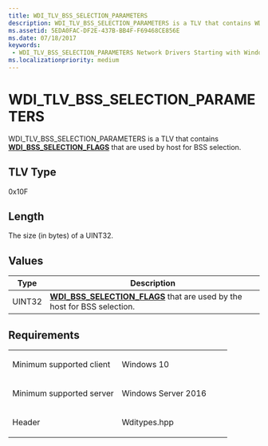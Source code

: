 ```yaml
---
title: WDI_TLV_BSS_SELECTION_PARAMETERS
description: WDI_TLV_BSS_SELECTION_PARAMETERS is a TLV that contains WDI_BSS_SELECTION_FLAGS that are used by host for BSS selection.
ms.assetid: 5EDA0FAC-DF2E-437B-BB4F-F69468CE856E
ms.date: 07/18/2017
keywords:
 - WDI_TLV_BSS_SELECTION_PARAMETERS Network Drivers Starting with Windows Vista
ms.localizationpriority: medium
---
```


# WDI\_TLV\_BSS\_SELECTION\_PARAMETERS


WDI\_TLV\_BSS\_SELECTION\_PARAMETERS is a TLV that contains [**WDI\_BSS\_SELECTION\_FLAGS**](https://docs.microsoft.com/windows-hardware/drivers/ddi/content/wditypes/ne-wditypes-_wdi_bss_selection_flags) that are used by host for BSS selection.

## TLV Type


0x10F

## Length


The size (in bytes) of a UINT32.

## Values


| Type   | Description                                                                                                     |
|--------|-----------------------------------------------------------------------------------------------------------------|
| UINT32 | [**WDI\_BSS\_SELECTION\_FLAGS**](https://docs.microsoft.com/windows-hardware/drivers/ddi/content/wditypes/ne-wditypes-_wdi_bss_selection_flags) that are used by the host for BSS selection. |

 

Requirements
------------

<table>
<colgroup>
<col width="50%" />
<col width="50%" />
</colgroup>
<tbody>
<tr class="odd">
<td><p>Minimum supported client</p></td>
<td><p>Windows 10</p></td>
</tr>
<tr class="even">
<td><p>Minimum supported server</p></td>
<td><p>Windows Server 2016</p></td>
</tr>
<tr class="odd">
<td><p>Header</p></td>
<td>Wditypes.hpp</td>
</tr>
</tbody>
</table>

 

 




